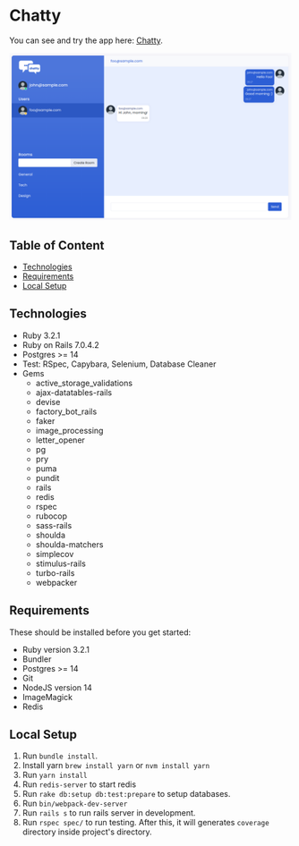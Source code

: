 # Chatty

You can see and try the app here: [Chatty](https://safe-savannah-05773.herokuapp.com/).

![Chatty](public/images/room_chat.png)

## Table of Content
- [Technologies](#technologies)
- [Requirements](#requirements)
- [Local Setup](#local-setup)
## Technologies
- Ruby 3.2.1
- Ruby on Rails 7.0.4.2
- Postgres >= 14
- Test: RSpec, Capybara, Selenium, Database Cleaner
- Gems
  - active_storage_validations
  - ajax-datatables-rails
  - devise
  - factory_bot_rails
  - faker
  - image_processing
  - letter_opener
  - pg
  - pry
  - puma
  - pundit
  - rails
  - redis
  - rspec
  - rubocop
  - sass-rails
  - shoulda
  - shoulda-matchers
  - simplecov
  - stimulus-rails
  - turbo-rails
  - webpacker

## Requirements
These should be installed before you get started:
- Ruby version 3.2.1
- Bundler
- Postgres >= 14
- Git
- NodeJS version 14
- ImageMagick
- Redis
## Local Setup
1. Run `bundle install`.
2. Install yarn `brew install yarn` or `nvm install yarn`
3. Run `yarn install`
4. Run `redis-server` to start redis
5. Run `rake db:setup db:test:prepare` to setup databases.
6. Run `bin/webpack-dev-server`
7. Run `rails s` to run rails server in development.
8. Run `rspec spec/` to run testing. After this, it will generates `coverage` directory inside project's directory.
